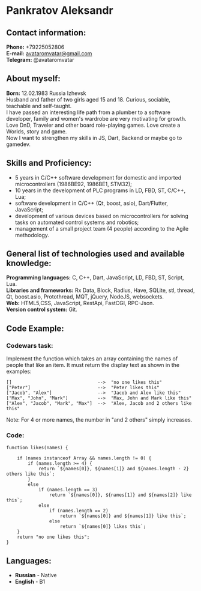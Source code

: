 # Pankratov Aleksandr
## Contact information:
**Phone:** +79225052806  
**E-mail:** avataromvatar@gmail.com  
**Telegram:** @avataromvatar  
## About myself:
**Born:** 12.02.1983 Russia Izhevsk  
Husband and father of two girls aged 15 and 18. Curious, sociable, teachable and self-taught.  
I have passed an interesting life path from a plumber to a software developer, family and women's wardrobe are very motivating for growth.  
Love DnD, Traveler and other board role-playing games. Love create a Worlds, story and game.  
Now I want to strengthen my skills in JS, Dart, Backend or maybe go to gamedev.
## Skills and Proficiency:
- 5 years in C/C++ software development for domestic and imported microcontrollers (1986BE92, 1986BE1, STM32);
- 10 years in the development of PLC programs in LD, FBD, ST, C/C++, Lua;
- software development in C/C++ (Qt, boost, asio), Dart/Flutter, JavaScript;
- development of various devices based on microcontrollers for solving tasks on automated control systems and robotics;
- management of a small project team (4 people) according to the Agile methodology.

## General list of technologies used and available knowledge:
**Programming languages:** C, C++, Dart, JavaScript, LD, FBD, ST, Script, Lua.  
**Libraries and frameworks:** Rx Data, Block, Radius, Have, SQLite, stl, thread, Qt, boost.asio, Protothread, MQT, jQuery, NodeJS, websockets.  
**Web:** HTML5,CSS, JavaScript, RestApi, FastCGI, RPC-Json.  
**Version control system:** Git.   
## Code Example:
### Codewars task:
Implement the function which takes an array containing the names of people that like an item. It must return the display text as shown in the examples:
```
[]                                -->  "no one likes this"
["Peter"]                         -->  "Peter likes this"
["Jacob", "Alex"]                 -->  "Jacob and Alex like this"
["Max", "John", "Mark"]           -->  "Max, John and Mark like this"
["Alex", "Jacob", "Mark", "Max"]  -->  "Alex, Jacob and 2 others like this"
```
Note: For 4 or more names, the number in "and 2 others" simply increases.
### Code:
```
function likes(names) {

    if (names instanceof Array && names.length != 0) {
        if (names.length >= 4) {
            return `${names[0]}, ${names[1]} and ${names.length - 2} others like this`;
        }
        else
            if (names.length == 3)
                return `${names[0]}, ${names[1]} and ${names[2]} like this`;
            else
                if (names.length == 2)
                    return `${names[0]} and ${names[1]} like this`;
                else
                    return `${names[0]} likes this`;
    }
    return "no one likes this";
}
```
## Languages:
 - **Russian** - Native
 - **English** - B1

